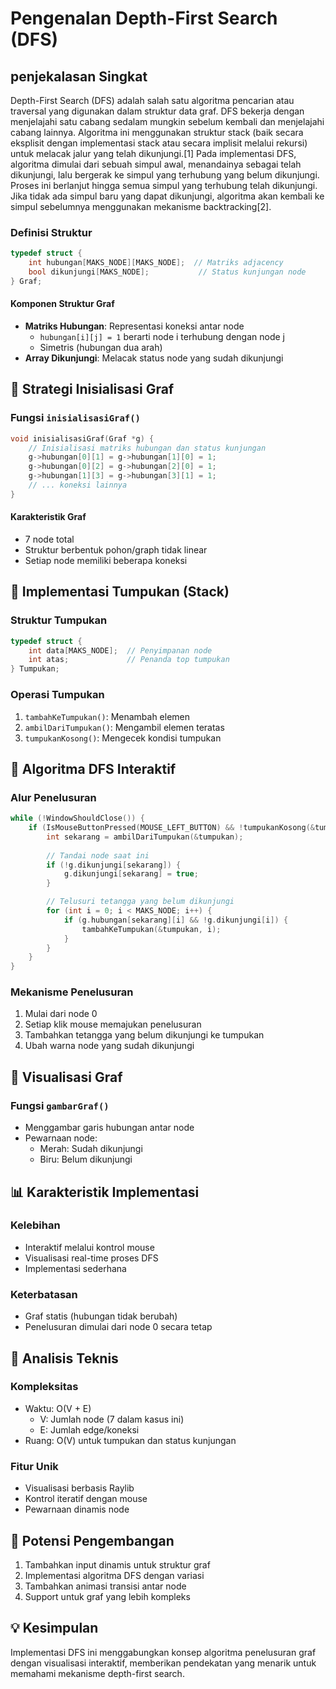 # Pengenalan Depth-First Search (DFS)

## penjekalasan Singkat
Depth-First Search (DFS) adalah salah satu algoritma pencarian atau traversal yang digunakan dalam struktur data graf. DFS bekerja dengan menjelajahi satu cabang sedalam mungkin sebelum kembali dan menjelajahi cabang lainnya. Algoritma ini menggunakan struktur stack (baik secara eksplisit dengan implementasi stack atau secara implisit melalui rekursi) untuk melacak jalur yang telah dikunjungi.[1]
Pada implementasi DFS, algoritma dimulai dari sebuah simpul awal, menandainya sebagai telah dikunjungi, lalu bergerak ke simpul yang terhubung yang belum dikunjungi. Proses ini berlanjut hingga semua simpul yang terhubung telah dikunjungi. Jika tidak ada simpul baru yang dapat dikunjungi, algoritma akan kembali ke simpul sebelumnya menggunakan mekanisme backtracking[2].

### Definisi Struktur
```c
typedef struct {
    int hubungan[MAKS_NODE][MAKS_NODE];  // Matriks adjacency
    bool dikunjungi[MAKS_NODE];           // Status kunjungan node
} Graf;
```

#### Komponen Struktur Graf
- **Matriks Hubungan**: Representasi koneksi antar node
  - `hubungan[i][j] = 1` berarti node i terhubung dengan node j
  - Simetris (hubungan dua arah)
- **Array Dikunjungi**: Melacak status node yang sudah dikunjungi

## 🧩 Strategi Inisialisasi Graf

### Fungsi `inisialisasiGraf()`
```c
void inisialisasiGraf(Graf *g) {
    // Inisialisasi matriks hubungan dan status kunjungan
    g->hubungan[0][1] = g->hubungan[1][0] = 1;
    g->hubungan[0][2] = g->hubungan[2][0] = 1;
    g->hubungan[1][3] = g->hubungan[3][1] = 1;
    // ... koneksi lainnya
}
```

#### Karakteristik Graf
- 7 node total
- Struktur berbentuk pohon/graph tidak linear
- Setiap node memiliki beberapa koneksi

## 🔢 Implementasi Tumpukan (Stack)

### Struktur Tumpukan
```c
typedef struct {
    int data[MAKS_NODE];  // Penyimpanan node
    int atas;             // Penanda top tumpukan
} Tumpukan;
```

### Operasi Tumpukan
1. `tambahKeTumpukan()`: Menambah elemen
2. `ambilDariTumpukan()`: Mengambil elemen teratas
3. `tumpukanKosong()`: Mengecek kondisi tumpukan

## 🔄 Algoritma DFS Interaktif

### Alur Penelusuran
```c
while (!WindowShouldClose()) {
    if (IsMouseButtonPressed(MOUSE_LEFT_BUTTON) && !tumpukanKosong(&tumpukan)) {
        int sekarang = ambilDariTumpukan(&tumpukan);
        
        // Tandai node saat ini
        if (!g.dikunjungi[sekarang]) {
            g.dikunjungi[sekarang] = true;
        }

        // Telusuri tetangga yang belum dikunjungi
        for (int i = 0; i < MAKS_NODE; i++) {
            if (g.hubungan[sekarang][i] && !g.dikunjungi[i]) {
                tambahKeTumpukan(&tumpukan, i);
            }
        }
    }
}
```

### Mekanisme Penelusuran
1. Mulai dari node 0
2. Setiap klik mouse memajukan penelusuran
3. Tambahkan tetangga yang belum dikunjungi ke tumpukan
4. Ubah warna node yang sudah dikunjungi

## 🎨 Visualisasi Graf

### Fungsi `gambarGraf()`
- Menggambar garis hubungan antar node
- Pewarnaan node:
  - Merah: Sudah dikunjungi
  - Biru: Belum dikunjungi

## 📊 Karakteristik Implementasi

### Kelebihan
- Interaktif melalui kontrol mouse
- Visualisasi real-time proses DFS
- Implementasi sederhana

### Keterbatasan
- Graf statis (hubungan tidak berubah)
- Penelusuran dimulai dari node 0 secara tetap

## 🔬 Analisis Teknis

### Kompleksitas
- Waktu: O(V + E)
  - V: Jumlah node (7 dalam kasus ini)
  - E: Jumlah edge/koneksi
- Ruang: O(V) untuk tumpukan dan status kunjungan

### Fitur Unik
- Visualisasi berbasis Raylib
- Kontrol iteratif dengan mouse
- Pewarnaan dinamis node

## 🚀 Potensi Pengembangan
1. Tambahkan input dinamis untuk struktur graf
2. Implementasi algoritma DFS dengan variasi
3. Tambahkan animasi transisi antar node
4. Support untuk graf yang lebih kompleks

## 💡 Kesimpulan
Implementasi DFS ini menggabungkan konsep algoritma penelusuran graf dengan visualisasi interaktif, memberikan pendekatan yang menarik untuk memahami mekanisme depth-first search.
